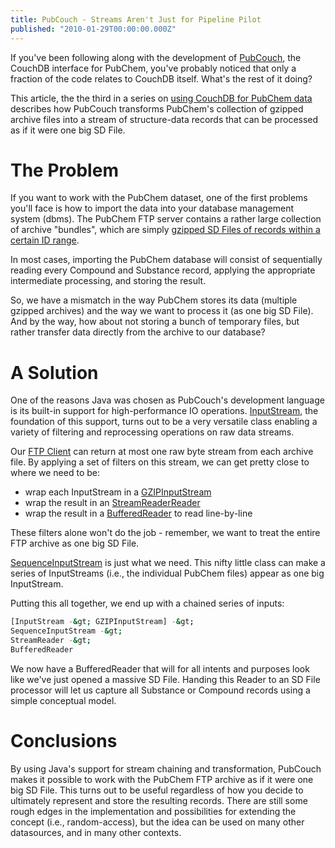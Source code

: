 ```yaml
---
title: PubCouch - Streams Aren't Just for Pipeline Pilot
published: "2010-01-29T00:00:00.000Z"
---
```


If you've been following along with the development of [PubCouch](http://github.com/metamolecular/pubcouch), the CouchDB interface for PubChem, you've probably noticed that only a fraction of the code relates to CouchDB itself. What's the rest of it doing?

This article, the the third in a series on [using CouchDB for PubChem data](/articles/2010/01/20/pubcouch-a-couchdb-interface-to-pubchem) describes how PubCouch transforms PubChem's collection of gzipped archive files into a stream of structure-data records that can be processed as if it were one big SD File.

# The Problem

If you want to work with the PubChem dataset, one of the first problems you'll face is how to import the data into your database management system (dbms). The PubChem FTP server contains a rather large collection of archive "bundles", which are simply [gzipped SD Files of records within a certain ID range](/articles/2006/09/29/hacking-pubchem-direct-access-with-ftp).

In most cases, importing the PubChem database will consist of sequentially reading every Compound and Substance record, applying the appropriate intermediate processing, and storing the result.

So, we have a mismatch in the way PubChem stores its data (multiple gzipped archives) and the way we want to process it (as one big SD File). And by the way, how about not storing a bunch of temporary files, but rather transfer data directly from the archive to our database?

# A Solution

One of the reasons Java was chosen as PubCouch's development language is its built-in support for high-performance IO operations. [InputStream](http://java.sun.com/j2se/1.4.2/docs/api/java/io/InputStream.html), the foundation of this support, turns out to be a very versatile class enabling a variety of filtering and reprocessing operations on raw data streams.

Our [FTP Client](http://commons.apache.org/net/) can return at most one raw byte stream from each archive file. By applying a set of filters on this stream, we can get pretty close to where we need to be:

- wrap each InputStream in a [GZIPInputStream](http://commons.apache.org/net/)
- wrap the result in an [StreamReaderReader](http://java.sun.com/j2se/1.4.2/docs/api/java/io/InputStreamReader.html)
- wrap the result in a [BufferedReader](http://java.sun.com/j2se/1.4.2/docs/api/java/io/BufferedReader.html) to read line-by-line

These filters alone won't do the job - remember, we want to treat the entire FTP archive as one big SD File.

[SequenceInputStream](http://java.sun.com/j2se/1.4.2/docs/api/java/io/SequenceInputStream.html) is just what we need. This nifty little class can make a series of InputStreams (i.e., the individual PubChem files) appear as one big InputStream.

Putting this all together, we end up with a chained series of inputs:

```bash
[InputStream -&gt; GZIPInputStream] -&gt;
SequenceInputStream -&gt;
StreamReader -&gt;
BufferedReader
```

We now have a BufferedReader that will for all intents and purposes look like we've just opened a massive SD File. Handing this Reader to an SD File processor will let us capture all Substance or Compound records using a simple conceptual model.

# Conclusions

By using Java's support for stream chaining and transformation, PubCouch makes it possible to work with the PubChem FTP archive as if it were one big SD File. This turns out to be useful regardless of how you decide to ultimately represent and store the resulting records. There are still some rough edges in the implementation and possibilities for extending the concept (i.e., random-access), but the idea can be used on many other datasources, and in many other contexts.